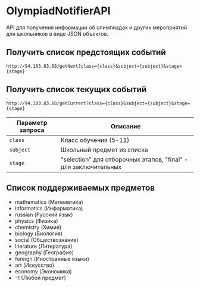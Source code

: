 # OlympiadNotifierAPI
API для получения информации об олимпиадах и других мероприятий для школьников в виде JSON объектов.

## Получить список предстоящих событий
```http://94.103.83.68/getNext?class={class}&subject={subject}&stage={stage}```

## Получить список текущих событий
```http://94.103.83.68/getCurrent?class={class}&subject={subject}&stage={stage}```

| Параметр запроса | Описание |
| ------------- | ------------------------------ |
| `class` | Класс обучения (5-11) |
| `subject` | Школьный предмет из списка |
| `stage` | "selection" для отборочных этапов, "final" - для заключительных |

## Список поддерживаемых предметов
+ mathematics (Математика)
+ informatics (Информатика)
+ russian (Русский язык)
+ physics (Физика)
+ chemistry (Химия)
+ biology (Биология)
+ social (Обществознание)
+ literature (Литература)
+ geography (География)
+ foreign (Иностранные языки)
+ art (Искусство)
+ economy (Экономика)
+ -1 (Любой предмет)
